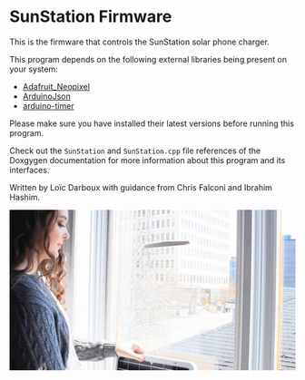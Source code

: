 # SunStation Firmware

This is the firmware that controls the SunStation solar phone charger.

This program depends on the following external libraries being present on your system:
 - <a href="https://github.com/adafruit/Adafruit_NeoPixel"> Adafruit_Neopixel </a>
 - <a href="https://github.com/bblanchon/ArduinoJson"> ArduinoJson </a>
 - <a href="https://github.com/contrem/arduino-timer"> arduino-timer </a>
 
Please make sure you have installed their latest versions before running this program.

Check out the ```SunStation``` and ```SunStation.cpp``` file references of the Doxgygen documentation for more information about this program and its interfaces.

Written by Loïc Darboux with guidance from Chris Falconi and Ibrahim Hashim.
 
![Animation of the SunStation in use](https://github.com/loicdrbx/SunStationFirmware/blob/master/docs/assets/animation.gif)
